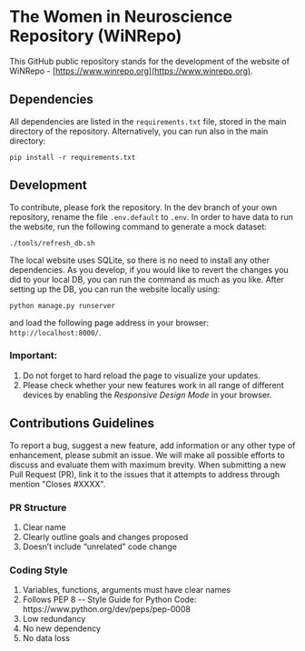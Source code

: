 # The Women in Neuroscience Repository (WiNRepo)
This GitHub public repository stands for the development of the website of WiNRepo - [https://www.winrepo.org](https://www.winrepo.org).

## Dependencies
All dependencies are listed in the `requirements.txt` file, stored in the main directory of the repository. Alternatively, you can run also in the main directory:

```
pip install -r requirements.txt
```

## Development
To contribute, please fork the repository. In the dev branch of your own repository, rename the file `.env.default` to `.env`.
In order to have data to run the website, run the following command to generate a mock dataset: 

```
./tools/refresh_db.sh
```

The local website uses SQLite, so there is no need to install any other dependencies.
As you develop, if you would like to revert the changes you did to your local DB, you can run the command as much as you like.
After setting up the DB, you can run the website locally using:

```
python manage.py runserver
```

and load the following page address in your browser: `http://localhost:8000/`.

### Important:
<ol>
  <li>Do not forget to hard reload the page to visualize your updates.</li>
  <li>Please check whether your new features work in all range of different devices by enabling the <i>Responsive Design Mode</i> in your browser.</li>
</ol>

## Contributions Guidelines

To report a bug, suggest a new feature, add information or any other type of enhancement, please submit an issue. We will make all possible efforts to discuss and evaluate them with maximum brevity. When submitting a new Pull Request (PR), link it to the issues that it attempts to address through mention "Closes #XXXX".

### PR Structure
<ol>
  <li>Clear name</li>
  <li>Clearly outline goals and changes proposed</li>
  <li>Doesn’t include “unrelated” code change</li>
</ol>

### Coding Style

<ol>
  <li>Variables, functions, arguments must have clear names</li>
  <li>Follows PEP 8 -- Style Guide for Python Code: https://www.python.org/dev/peps/pep-0008</li>
  <li>Low redundancy</li>
  <li>No new dependency</li>
  <li>No data loss</li>
</ol>
